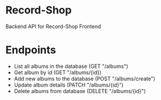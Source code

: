 # Record-Shop
Backend API for Record-Shop Frontend 

# Endpoints
- List all albums in the database (GET "/albums")
- Get album by id (GET "/albums/{id})
- Add new albums to the database (POST "/albums/create")
- Update album details (PATCH "/albums/{id}")
- Delete albums from database (DELETE "/albums/{id}")


# 